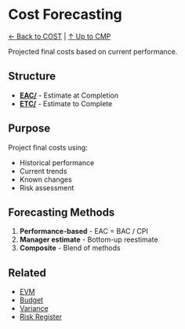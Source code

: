 # Cost Forecasting

[← Back to COST](../README.md) | [↑ Up to CMP](../../README.md)

Projected final costs based on current performance.

## Structure

- **[EAC/](EAC/)** - Estimate at Completion
- **[ETC/](ETC/)** - Estimate to Complete

## Purpose

Project final costs using:
- Historical performance
- Current trends
- Known changes
- Risk assessment

## Forecasting Methods

1. **Performance-based** - EAC = BAC / CPI
2. **Manager estimate** - Bottom-up reestimate
3. **Composite** - Blend of methods

## Related

- [EVM](../EVM/)
- [Budget](../BUDGET/)
- [Variance](../VARIANCE/)
- [Risk Register](../../RISK_OPP/RISK_REGISTER/)
